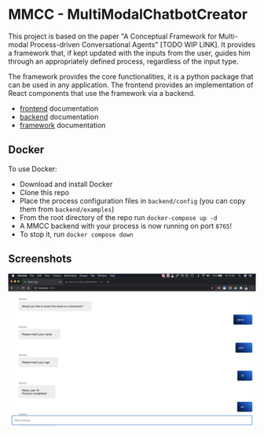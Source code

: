 # MMCC - MultiModalChatbotCreator

This project is based on the paper "A Conceptual Framework for Multi-modal Process-driven Conversational
Agents" [TODO WIP LINK]. It provides a framework that, if kept updated with the inputs from the user,
guides him through an appropriately defined process, regardless of the input type.

The framework provides the core functionalities, it is a python package that can be used in any application.
The frontend provides an implementation of React components that use the framework via a backend.

* [frontend](frontend/react-chatbot-ui/README.md) documentation
* [backend](backend/README.md) documentation
* [framework](framework/README.md) documentation

## Docker

To use Docker:

* Download and install Docker
* Clone this repo
* Place the process configuration files in `backend/config` (you can copy them from `backend/examples`)
* From the root directory of the repo run `docker-compose up -d`
* A MMCC backend with your process is now running on port `8765`!
* To stop it, run `docker compose down`

## Screenshots

![Example Name Nickname](backend/examples/name_nickname/name_nickname_screenshot.png)

